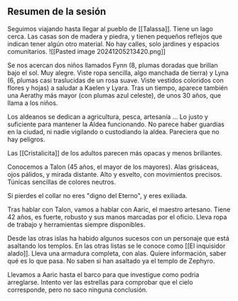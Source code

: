 
## Resumen de la sesión
Seguimos viajando hasta llegar al pueblo de [[Talassa]]. Tiene un lago cerca. Las casas son de madera y piedra, y tienen pequeños reflejos que indican tener algún otro material. No hay calles, solo jardines y espacios comunitarios. 
![[Pasted image 20241205213420.png]]

Se nos acercan dos niños llamados Fynn (8, plumas doradas que brillan bajo el sol. Muy alegre. Viste ropa sencilla, algo manchada de tierra) y Lyna (6, plumas casi traslucidas de un rosa suave. Viste vestidos coloridos con flores y hojas) a saludar a Kaelen y Lyara. Tras un tiempo, aparece también una Aerathy más mayor (con plumas azul celeste), de unos 30 años, que llama a los niños.

Los aldeanos se dedican a agricultura, pesca, artesanía ... Lo justo y suficiente para mantener la Aldea funcionando. No parece haber guardias en la ciudad, ni nadie vigilando o custodiando la aldea. Pareciera que no hay peligros.

Las [[Cristalicita]] de los adultos parecen más opacas y menos brillantes.

Conocemos a Talon (45 años, el mayor de los mayores). Alas grisáceas, ojos pálidos, y mirada distante. Alto y esvelto, con movimientos precisos. Túnicas sencillas de colores neutros.

Si pierdes el collar no eres "digno del Eterno", y eres exiliada. 

Tras hablar con Talon, vamos a hablar con Aaric, el maestro artesano. Tiene 42 años, es fuerte, robusto y sus manos marcadas por el oficio. Lleva ropa de trabajo y herramientas siempre disponibles. 

Desde las otras islas ha habido algunos sucesos con un personaje que está asaltando los templos. En las otras listas se le conoce como [[El inquisidor alado]]. Lleva una armadura completa, con alas. 
Quiere información, saber qué es lo que pasa. No saben si han asaltado ya el templo de Zephyro. 

Llevamos a Aaric hasta el barco para que investigue como podria arreglarse. Intento ver las estrellas para comprobar que el cielo corresponde, pero no saco ninguna conclusión. 




